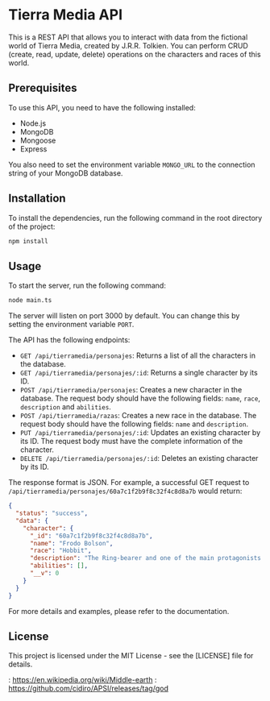 # Tierra Media API

This is a REST API that allows you to interact with data from the fictional world of Tierra Media, created by J.R.R. Tolkien. You can perform CRUD (create, read, update, delete) operations on the characters and races of this world.

## Prerequisites

To use this API, you need to have the following installed:

- Node.js
- MongoDB
- Mongoose
- Express

You also need to set the environment variable `MONGO_URL` to the connection string of your MongoDB database.

## Installation

To install the dependencies, run the following command in the root directory of the project:

```bash
npm install
```

## Usage

To start the server, run the following command:

```bash
node main.ts
```

The server will listen on port 3000 by default. You can change this by setting the environment variable `PORT`.

The API has the following endpoints:

- `GET /api/tierramedia/personajes`: Returns a list of all the characters in the database.
- `GET /api/tierramedia/personajes/:id`: Returns a single character by its ID.
- `POST /api/tierramedia/personajes`: Creates a new character in the database. The request body should have the following fields: `name`, `race`, `description` and `abilities`.
- `POST /api/tierramedia/razas`: Creates a new race in the database. The request body should have the following fields: `name` and `description`.
- `PUT /api/tierramedia/personajes/:id`: Updates an existing character by its ID. The request body must have the complete information of the character.
- `DELETE /api/tierramedia/personajes/:id`: Deletes an existing character by its ID.

The response format is JSON. For example, a successful GET request to `/api/tierramedia/personajes/60a7c1f2b9f8c32f4c8d8a7b` would return:

```json
{
  "status": "success",
  "data": {
    "character": {
      "_id": "60a7c1f2b9f8c32f4c8d8a7b",
      "name": "Frodo Bolson",
      "race": "Hobbit",
      "description": "The Ring-bearer and one of the main protagonists of The Lord of the Rings.",
	  "abilities": [],
      "__v": 0
    }
  }
}
```

For more details and examples, please refer to the documentation.

## License

This project is licensed under the MIT License - see the [LICENSE] file for details.

: https://en.wikipedia.org/wiki/Middle-earth
: https://github.com/cidiro/APSI/releases/tag/god